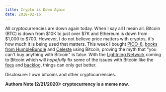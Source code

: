 ```yaml
---
title: Crypto is Down Again
date: 2018-02-16
---
```

<p>
All cryptocurrencies are down again today. When I say all I mean all. Bitcoin (BTC) is down from $10K to just over $7K and Ethereum is down from $1,000 to $700. However, I do not believe price matters with cryptos, it's how much it is being used that matters. This week I bought <a href="https://www.lexaloffle.com" title="Software I bought (PICO-8)">PICO-8</a>, <a href="https://www.humblebundle.com/books/mobile-app-development-books" title="HumbleBundle">books from HumbleBundle</a> and <a href="http://www.celestegame.com" title="Celeste">Celeste</a> using Bitcoin, proving the myth that "you can't buy anything with Bitcoin" is false. With the <a href="https://lightning.network/" title="Lightning Network">Lightning Network</a> coming to Bitcoin which will <i>hopefully</i> fix some of the issues with Bitcoin like the <a href="https://bitinfocharts.com/comparison/bitcoin-transactionfees.html" title="Bitcoin Avg. Transaction Fee historical chart">fees</a> and <a href="https://blockchain.info/unconfirmed-transactions" title="Live Bitcoin backlog">backlog</a>, things can only get better.
</p>
<p>Disclosure: I own bitcoins and other cryptocurrencies.</p>

**Authors Note (2/21/2020): cryptocurrency is a meme now.**
